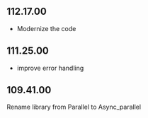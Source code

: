 ## 112.17.00

- Modernize the code

## 111.25.00

- improve error handling

## 109.41.00

Rename library from Parallel to Async_parallel

